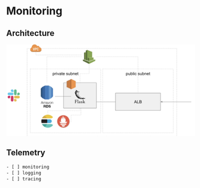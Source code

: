 # Monitoring

## Architecture

![archi](./public/archi.png)

## Telemetry

    - [ ] monitoring
    - [ ] logging
    - [ ] tracing
